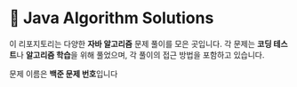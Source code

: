 # 🚀 Java Algorithm Solutions

이 리포지토리는 다양한 **자바 알고리즘** 문제 풀이를 모은 곳입니다. 
각 문제는 **코딩 테스트**나 **알고리즘 학습**을 위해 풀었으며, 각 풀이의 접근 방법을 포함하고 있습니다.

문제 이름은 **백준 문제 번호**입니다
